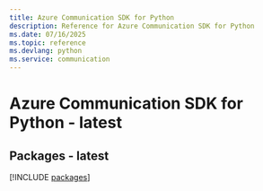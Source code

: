 ```yaml
---
title: Azure Communication SDK for Python
description: Reference for Azure Communication SDK for Python
ms.date: 07/16/2025
ms.topic: reference
ms.devlang: python
ms.service: communication
---
```

# Azure Communication SDK for Python - latest
## Packages - latest
[!INCLUDE [packages](communication-index.md)]